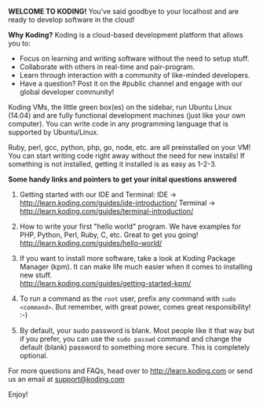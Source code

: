 **WELCOME TO KODING!**
You've said goodbye to your localhost and are ready to develop software in the cloud!

**Why Koding?**
Koding is a cloud-based development platform that allows you to:
- Focus on learning and writing software without the need to setup stuff.
- Collaborate with others in real-time and pair-program.
- Learn through interaction with a community of like-minded developers.
- Have a question? Post it on the #public channel and engage with our 
  global developer community!

Koding VMs, the little green box(es) on the sidebar, run Ubuntu Linux (14.04) and are
fully functional development machines (just like your own computer). You can write code 
in any programming language that is supported by Ubuntu/Linux. 

Ruby, perl, gcc, python, php, go, node, etc. are all preinstalled on your VM! You can 
start writing code right away without the need for new installs! If something is not
installed, getting it installed is as easy as 1-2-3.

**Some handy links and pointers to get your inital questions answered**
1. Getting started with our IDE and Terminal:
   IDE -> http://learn.koding.com/guides/ide-introduction/
   Terminal -> http://learn.koding.com/guides/terminal-introduction/

2. How to write your first "hello world" program. We have examples for PHP, Python, Perl,
   Ruby, C, etc. Great to get you going!
   http://learn.koding.com/guides/hello-world/

3. If you want to install more software, take a look at Koding Package Manager (kpm). It 
   can make life much easier when it comes to installing new stuff.  
   http://learn.koding.com/guides/getting-started-kpm/

4. To run a command as the `root` user, prefix any command with `sudo <command>`. But 
   remember, with great power, comes great responsibility! :-)

5. By default, your sudo password is blank. Most people like it that way but if you prefer,
   you can use the `sudo passwd` command and change the default (blank) password to 
   something more secure. This is completely optional.

For more questions and FAQs, head over to http://learn.koding.com or send us an email 
at support@koding.com

Enjoy!
